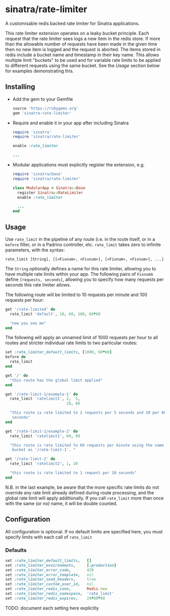 # sinatra/rate-limiter

A customisable redis backed rate limiter for Sinatra applications.

This rate limiter extension operates on a leaky bucket principle. Each
request that the rate limiter sees logs a new item in the redis store. If
more than the allowable number of requests have been made in the given time
then no new item is logged and the request is aborted. The items stored in
redis include a bucket name and timestamp in their key name. This allows
multiple limit "buckets" to be used and for variable rate limits to be
applied to different requests using the same bucket. See the _Usage_ section
below for examples demonstrating this.

## Installing

 * Add the gem to your Gemfile

   ```ruby
   source 'https://rubygems.org'
   gem 'sinatra-rate-limiter'
   ```

 * Require and enable it in your app after including Sinatra

   ```ruby
   require 'sinatra'
   require 'sinatra/rate-limiter'

   enable :rate_limiter

   ...
   ```

 * Modular applications must explicitly register the extension, e.g.

   ```ruby
   require 'sinatra/base'
   require 'sinatra/rate-limiter'

   class ModularApp < Sinatra::Base
     register Sinatra::RateLimiter
     enable :rate_limiter

     ...
   end
   ```

## Usage

Use `rate_limit` in the pipeline of any route (i.e. in the route itself, or
in a `before` filter, or in a Padrino controller, etc. `rate_limit` takes
zero to infinite parameters, with the syntax:

  ```
  rate_limit [String], [[<Fixnum>, <Fixnum>], [<Fixnum>, <Fixnum>], ...]
  ```

The `String` optionally defines a name for this rate limiter, allowing you
to have multiple rate limits within your app. The following pairs of
`Fixnum`s define `[requests, seconds]`, allowing you to specify how many
requests per seconds this rate limiter allows.

The following route will be limited to 10 requests per minute and 100
requests per hour:

  ```ruby
  get '/rate-limited' do
    rate_limit 'default', 10, 60, 100, 60*60

    "now you see me"
  end
  ```

The following will apply an unnamed limit of 1000 requests per hour to all
routes and stricter individual rate limits to two particular routes:

  ```ruby
  set :rate_limiter_default_limits, [1000, 60*60]
  before do
    rate_limit
  end

  get '/' do
    "this route has the global limit applied"
  end

  get '/rate-limit-1/example-1' do
    rate_limit 'ratelimit1', 2,  5,
                             10, 60 

    "this route is rate limited to 2 requests per 5 seconds and 10 per 60
     seconds"
  end

  get '/rate-limit-1/example-2' do
    rate_limit 'ratelimit1', 60, 60

    "this route is rate limited to 60 requests per minute using the same
     bucket as '/rate-limit-1'. "

  get '/rate-limit-2' do
    rate_limit 'ratelimit2', 1, 10

    "this route is rate limited to 1 request per 10 seconds"
  end
  ```

N.B. in the last example, be aware that the more specific rate limits do not
override any rate limit already defined during route processing, and the
global rate limit will apply additionally. If you call `rate_limit` more
than once with the same (or no) name, it will be double counted.

## Configuration

All configuration is optional. If no default limits are specified here,
you must specify limits with each call of `rate_limit`

### Defaults

   ```ruby
   set :rate_limiter_default_limits,   []
   set :rate_limiter_environments,     [:production]
   set :rate_limiter_error_code,       429
   set :rate_limiter_error_template,   nil
   set :rate_limiter_send_headers,     true
   set :rate_limiter_custom_user_id,   nil
   set :rate_limiter_redis_conn,       Redis.new
   set :rate_limiter_redis_namespace,  'rate_limit'
   set :rate_limiter_redis_expires,    24*60*60
   ```

TODO: document each setting here explicitly
